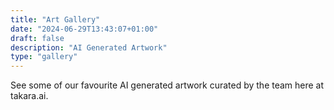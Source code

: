 ```yaml
---
title: "Art Gallery"
date: "2024-06-29T13:43:07+01:00"
draft: false
description: "AI Generated Artwork"
type: "gallery"
---
```


See some of our favourite AI generated artwork curated by the team here at takara.ai.
